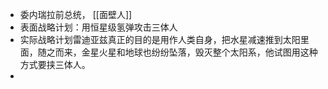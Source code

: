- 委内瑞拉前总统， [[面壁人]]
- 表面战略计划：用恒星级氢弹攻击三体人
- 实际战略计划雷迪亚兹真正的目的是用作人类自身，把水星减速推到太阳里面，随之而来，金星火星和地球也纷纷坠落，毁灭整个太阳系，他试图用这种方式要挟三体人。
-